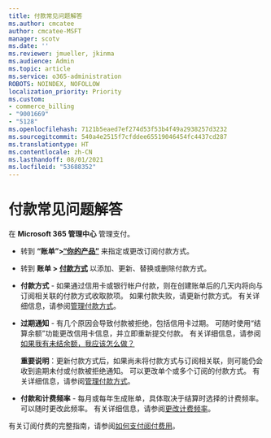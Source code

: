 ```yaml
---
title: 付款常见问题解答
ms.author: cmcatee
author: cmcatee-MSFT
manager: scotv
ms.date: ''
ms.reviewer: jmueller, jkinma
ms.audience: Admin
ms.topic: article
ms.service: o365-administration
ROBOTS: NOINDEX, NOFOLLOW
localization_priority: Priority
ms.custom:
- commerce_billing
- "9001669"
- "5128"
ms.openlocfilehash: 7121b5eaed7ef274d53f53b4f49a2938257d3232
ms.sourcegitcommit: 540a4e2515f7cfddee65519046454fc4437cd287
ms.translationtype: HT
ms.contentlocale: zh-CN
ms.lasthandoff: 08/01/2021
ms.locfileid: "53688352"
---
```

# <a name="payment-faq"></a>付款常见问题解答

在 **Microsoft 365 管理中心** 管理支付。

- 转到 **“账单”>[“你的产品”](https://go.microsoft.com/fwlink/p/?linkid=842054)** 来指定或更改订阅付款方式。
- 转到 **账单 > [付款方式](https://go.microsoft.com/fwlink/p/?linkid=2018806)** 以添加、更新、替换或删除付款方式。

- **付款方式** - 如果通过信用卡或银行帐户付款，则在创建账单后的几天内将向与订阅相关联的付款方式收取款项。 如果付款失败，请更新付款方式。 有关详细信息，请参阅[管理付款方式](/microsoft-365/commerce/billing-and-payments/manage-payment-methods)。

- **过期通知** - 有几个原因会导致付款被拒绝，包括信用卡过期。 可随时使用“结算余额”功能更改信用卡信息，并立即重新提交付款。 有关详细信息，请参阅 [如果我有未结余额，我应该怎么做？](/microsoft-365/commerce/billing-and-payments/pay-for-your-subscription#what-if-i-have-an-outstanding-balance)

    **重要说明**：更新付款方式后，如果尚未将付款方式与订阅相关联，则可能仍会收到逾期未付或付款被拒绝通知。 可以更改单个或多个订阅的付款方式。 有关详细信息，请参阅[管理付款方式](/microsoft-365/commerce/billing-and-payments/manage-payment-methods)。

- **付款和计费频率** - 每月或每年生成账单，具体取决于结算时选择的计费频率。 可以随时更改此频率。 有关详细信息，请参阅[更改计费频率](/microsoft-365/commerce/billing-and-payments/change-payment-frequency)。

有关订阅付费的完整指南，请参阅[如何支付阅付费用](/microsoft-365/commerce/billing-and-payments/pay-for-your-subscription)。
